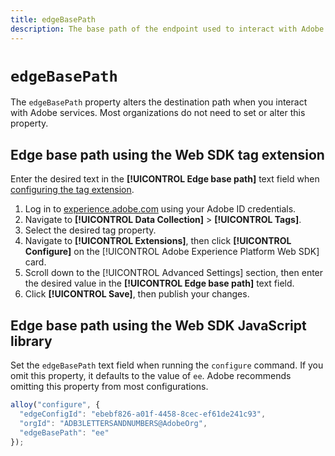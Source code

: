 ```yaml
---
title: edgeBasePath
description: The base path of the endpoint used to interact with Adobe services.
---
```

# `edgeBasePath`

The `edgeBasePath` property alters the destination path when you interact with Adobe services. Most organizations do not need to set or alter this property.

## Edge base path using the Web SDK tag extension

Enter the desired text in the **[!UICONTROL Edge base path]** text field when [configuring the tag extension](../tags/extensions/client/web-sdk/web-sdk-extension-configuration.md).

1. Log in to [experience.adobe.com](https://experience.adobe.com) using your Adobe ID credentials.
1. Navigate to **[!UICONTROL Data Collection]** > **[!UICONTROL Tags]**.
1. Select the desired tag property.
1. Navigate to **[!UICONTROL Extensions]**, then click **[!UICONTROL Configure]** on the [!UICONTROL Adobe Experience Platform Web SDK] card.
1. Scroll down to the [!UICONTROL Advanced Settings] section, then enter the desired value in the **[!UICONTROL Edge base path]** text field.
1. Click **[!UICONTROL Save]**, then publish your changes.

## Edge base path using the Web SDK JavaScript library

Set the `edgeBasePath` text field when running the `configure` command. If you omit this property, it defaults to the value of `ee`. Adobe recommends omitting this property from most configurations.

```js
alloy("configure", {
  "edgeConfigId": "ebebf826-a01f-4458-8cec-ef61de241c93",
  "orgId": "ADB3LETTERSANDNUMBERS@AdobeOrg",
  "edgeBasePath": "ee"
});
```
